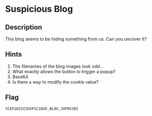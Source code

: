 # Suspicious Blog

## Description
This blog seems to be hiding something from us. Can you uncover it?

## Hints
1. The filenames of the blog images look odd...
2. What exactly allows the button to trigger a popup?
3. Base64
4. Is there a way to modify the cookie value?

## Flag
```
YCEP2023{5U5P1C10U5_BL0G_3XP053D}
```